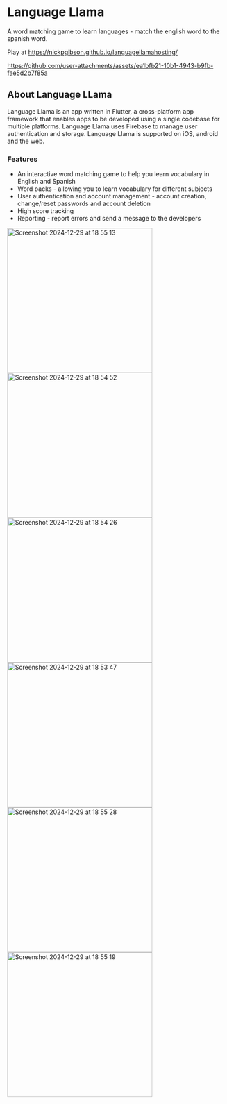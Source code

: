 # Language Llama

A word matching game to learn languages - match the english word to the spanish word.

Play at https://nickpgibson.github.io/languagellamahosting/

https://github.com/user-attachments/assets/ea1bfb21-10b1-4943-b9fb-fae5d2b7f85a

## About Language LLama

Language Llama is an app written in Flutter, a cross-platform app framework that enables apps to be developed using a single codebase for multiple platforms. Language Llama uses Firebase to manage user authentication and storage.
Language Llama is supported on iOS, android and the web.

### Features
* An interactive word matching game to help you learn vocabulary in English and Spanish
* Word packs - allowing you to learn vocabulary for different subjects
* User authentication and account management - account creation, change/reset passwords and account deletion
* High score tracking
* Reporting - report errors and send a message to the developers
  
<img width="334" alt="Screenshot 2024-12-29 at 18 55 13" src="https://github.com/user-attachments/assets/22790bc1-d136-4a0b-92e5-1c17f7ccfb3e" />
<img width="334" alt="Screenshot 2024-12-29 at 18 54 52" src="https://github.com/user-attachments/assets/924bfe3b-2fc7-4088-89c3-1998d757c1c9" />
<img width="334" alt="Screenshot 2024-12-29 at 18 54 26" src="https://github.com/user-attachments/assets/4f773640-573a-461f-9dd0-97a67e51440f" />
<img width="334" alt="Screenshot 2024-12-29 at 18 53 47" src="https://github.com/user-attachments/assets/3ac38262-76ce-4023-85a4-17691360788a" />
<img width="334" alt="Screenshot 2024-12-29 at 18 55 28" src="https://github.com/user-attachments/assets/90eeb27f-1473-4f19-933a-dd3840f0cd2c" />
<img width="334" alt="Screenshot 2024-12-29 at 18 55 19" src="https://github.com/user-attachments/assets/fe54944f-21ca-4601-9bac-2fca42733163" />
